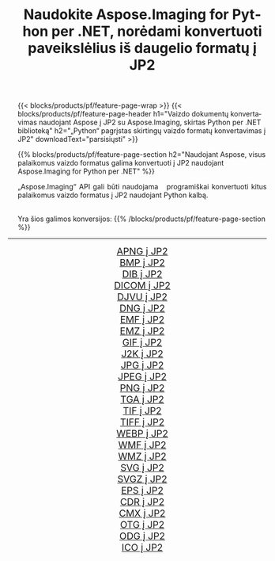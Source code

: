 ﻿---
title: Naudokite Aspose.Imaging for Python per .NET, norėdami konvertuoti paveikslėlius iš daugelio formatų į JP2 
weight: 3920
url: /lt/python-net/conversion/to/jp2 
lang: lt
langdirlevel: 2
locales: zh-hans,ja,it,ru,de,es,fr,nl,id,lt,pl,pt,vi,tr,ko,zh-hant,ar,hi,th,sv,cs,uk,he
description: Galite naudoti Aspose.Imaging for Python per .NET biblioteką, norėdami konvertuoti iš įvairių formatų į JP2
---

{{< blocks/products/pf/feature-page-wrap >}}
{{< blocks/products/pf/feature-page-header h1="Vaizdo dokumentų konvertavimas naudojant Aspose į JP2 su Aspose.Imaging, skirtas Python per .NET biblioteką" h2="„Python“ pagrįstas skirtingų vaizdo formatų konvertavimas į JP2" downloadText="parsisiųsti" >}}


{{% blocks/products/pf/feature-page-section  h2="Naudojant Aspose, visus palaikomus vaizdo formatus galima konvertuoti į JP2 naudojant Aspose.Imaging for Python per .NET" %}}
<p align=justify>„Aspose.Imaging“ API gali būti naudojama   programiškai konvertuoti kitus palaikomus vaizdo formatus į JP2 naudojant Python kalbą.</p>
<br/>
Yra šios galimos konversijos:
{{% /blocks/products/pf/feature-page-section %}}
<div class="container-fluid productfamilypage bg-gray">
    <div class="convertypes bg-gray agp-content section">
        <div class="container">
		<hr style="margin-left:-20px;"/>
		<div class="row other-converters" style="gap: 10px;font-size: 19px;text-align:center;">
		    <div class='col-md-2 other-converter remove-lp remove-rp'><a href="/imaging/lt/python-net/conversion/apng-to-jp2" style="padding:15px;">APNG į JP2</a></div>
<div class='col-md-2 other-converter remove-lp remove-rp'><a href="/imaging/lt/python-net/conversion/bmp-to-jp2" style="padding:15px;">BMP į JP2</a></div>
<div class='col-md-2 other-converter remove-lp remove-rp'><a href="/imaging/lt/python-net/conversion/dib-to-jp2" style="padding:15px;">DIB į JP2</a></div>
<div class='col-md-2 other-converter remove-lp remove-rp'><a href="/imaging/lt/python-net/conversion/dicom-to-jp2" style="padding:15px;">DICOM į JP2</a></div>
<div class='col-md-2 other-converter remove-lp remove-rp'><a href="/imaging/lt/python-net/conversion/djvu-to-jp2" style="padding:15px;">DJVU į JP2</a></div>
<div class='col-md-2 other-converter remove-lp remove-rp'><a href="/imaging/lt/python-net/conversion/dng-to-jp2" style="padding:15px;">DNG į JP2</a></div>
<div class='col-md-2 other-converter remove-lp remove-rp'><a href="/imaging/lt/python-net/conversion/emf-to-jp2" style="padding:15px;">EMF į JP2</a></div>
<div class='col-md-2 other-converter remove-lp remove-rp'><a href="/imaging/lt/python-net/conversion/emz-to-jp2" style="padding:15px;">EMZ į JP2</a></div>
<div class='col-md-2 other-converter remove-lp remove-rp'><a href="/imaging/lt/python-net/conversion/gif-to-jp2" style="padding:15px;">GIF į JP2</a></div>
<div class='col-md-2 other-converter remove-lp remove-rp'><a href="/imaging/lt/python-net/conversion/j2k-to-jp2" style="padding:15px;">J2K į JP2</a></div>
<div class='col-md-2 other-converter remove-lp remove-rp'><a href="/imaging/lt/python-net/conversion/jpg-to-jp2" style="padding:15px;">JPG į JP2</a></div>
<div class='col-md-2 other-converter remove-lp remove-rp'><a href="/imaging/lt/python-net/conversion/jpeg-to-jp2" style="padding:15px;">JPEG į JP2</a></div>
<div class='col-md-2 other-converter remove-lp remove-rp'><a href="/imaging/lt/python-net/conversion/png-to-jp2" style="padding:15px;">PNG į JP2</a></div>
<div class='col-md-2 other-converter remove-lp remove-rp'><a href="/imaging/lt/python-net/conversion/tga-to-jp2" style="padding:15px;">TGA į JP2</a></div>
<div class='col-md-2 other-converter remove-lp remove-rp'><a href="/imaging/lt/python-net/conversion/tif-to-jp2" style="padding:15px;">TIF į JP2</a></div>
<div class='col-md-2 other-converter remove-lp remove-rp'><a href="/imaging/lt/python-net/conversion/tiff-to-jp2" style="padding:15px;">TIFF į JP2</a></div>
<div class='col-md-2 other-converter remove-lp remove-rp'><a href="/imaging/lt/python-net/conversion/webp-to-jp2" style="padding:15px;">WEBP į JP2</a></div>
<div class='col-md-2 other-converter remove-lp remove-rp'><a href="/imaging/lt/python-net/conversion/wmf-to-jp2" style="padding:15px;">WMF į JP2</a></div>
<div class='col-md-2 other-converter remove-lp remove-rp'><a href="/imaging/lt/python-net/conversion/wmz-to-jp2" style="padding:15px;">WMZ į JP2</a></div>
<div class='col-md-2 other-converter remove-lp remove-rp'><a href="/imaging/lt/python-net/conversion/svg-to-jp2" style="padding:15px;">SVG į JP2</a></div>
<div class='col-md-2 other-converter remove-lp remove-rp'><a href="/imaging/lt/python-net/conversion/svgz-to-jp2" style="padding:15px;">SVGZ į JP2</a></div>
<div class='col-md-2 other-converter remove-lp remove-rp'><a href="/imaging/lt/python-net/conversion/eps-to-jp2" style="padding:15px;">EPS į JP2</a></div>
<div class='col-md-2 other-converter remove-lp remove-rp'><a href="/imaging/lt/python-net/conversion/cdr-to-jp2" style="padding:15px;">CDR į JP2</a></div>
<div class='col-md-2 other-converter remove-lp remove-rp'><a href="/imaging/lt/python-net/conversion/cmx-to-jp2" style="padding:15px;">CMX į JP2</a></div>
<div class='col-md-2 other-converter remove-lp remove-rp'><a href="/imaging/lt/python-net/conversion/otg-to-jp2" style="padding:15px;">OTG į JP2</a></div>
<div class='col-md-2 other-converter remove-lp remove-rp'><a href="/imaging/lt/python-net/conversion/odg-to-jp2" style="padding:15px;">ODG į JP2</a></div>
<div class='col-md-2 other-converter remove-lp remove-rp'><a href="/imaging/lt/python-net/conversion/ico-to-jp2" style="padding:15px;">ICO į JP2</a></div>
                </div>
        </div>
    </div>
</div>
<br/>

